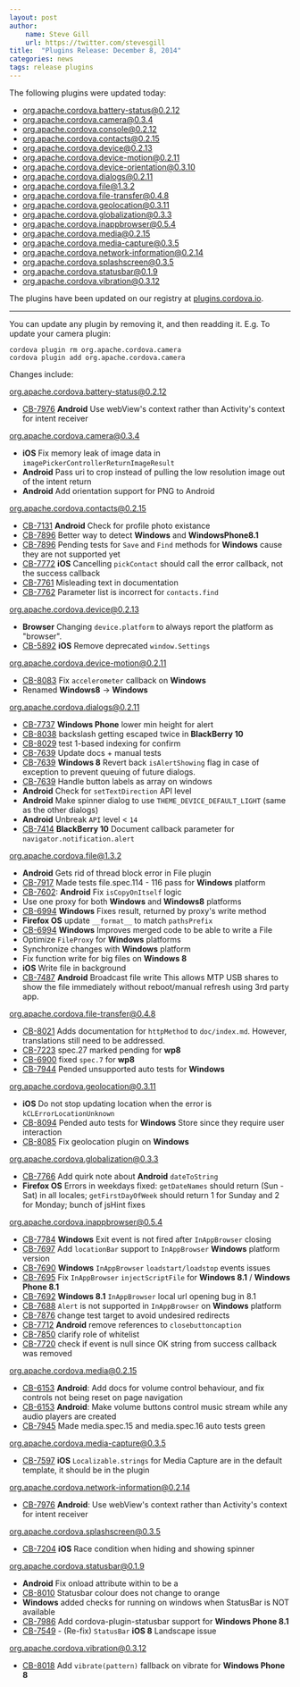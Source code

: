 ```yaml
---
layout: post
author:
    name: Steve Gill
    url: https://twitter.com/stevesgill
title:  "Plugins Release: December 8, 2014"
categories: news
tags: release plugins
---
```

The following plugins were updated today:

* org.apache.cordova.battery-status@0.2.12
* org.apache.cordova.camera@0.3.4
* org.apache.cordova.console@0.2.12
* org.apache.cordova.contacts@0.2.15
* org.apache.cordova.device@0.2.13
* org.apache.cordova.device-motion@0.2.11
* org.apache.cordova.device-orientation@0.3.10
* org.apache.cordova.dialogs@0.2.11
* org.apache.cordova.file@1.3.2
* org.apache.cordova.file-transfer@0.4.8
* org.apache.cordova.geolocation@0.3.11
* org.apache.cordova.globalization@0.3.3
* org.apache.cordova.inappbrowser@0.5.4
* org.apache.cordova.media@0.2.15
* org.apache.cordova.media-capture@0.3.5
* org.apache.cordova.network-information@0.2.14
* org.apache.cordova.splashscreen@0.3.5
* org.apache.cordova.statusbar@0.1.9
* org.apache.cordova.vibration@0.3.12

The plugins have been updated on our registry at [plugins.cordova.io](http://plugins.cordova.io/).

----
You can update any plugin by removing it, and then readding it. E.g. To update your camera plugin:

    cordova plugin rm org.apache.cordova.camera
    cordova plugin add org.apache.cordova.camera

Changes include:
<!--more-->

org.apache.cordova.battery-status@0.2.12
* [CB-7976](https://issues.apache.org/jira/browse/CB-7976) **Android** Use webView's context rather than Activity's context for intent receiver

org.apache.cordova.camera@0.3.4
* **iOS** Fix memory leak of image data in `imagePickerControllerReturnImageResult`
* **Android** Pass uri to crop instead of pulling the low resolution image out of the intent return
* **Android** Add orientation support for PNG to Android

org.apache.cordova.contacts@0.2.15
* [CB-7131](https://issues.apache.org/jira/browse/CB-7131) **Android** Check for profile photo existance
* [CB-7896](https://issues.apache.org/jira/browse/CB-7896) Better way to detect **Windows** and **WindowsPhone8.1**
* [CB-7896](https://issues.apache.org/jira/browse/CB-7896) Pending tests for `Save` and `Find` methods for **Windows** cause they are not supported yet
* [CB-7772](https://issues.apache.org/jira/browse/CB-7772) **iOS** Cancelling `pickContact` should call the error callback, not the success callback
* [CB-7761](https://issues.apache.org/jira/browse/CB-7761) Misleading text in documentation
* [CB-7762](https://issues.apache.org/jira/browse/CB-7762) Parameter list is incorrect for `contacts.find`

org.apache.cordova.device@0.2.13
* **Browser** Changing `device.platform` to always report the platform as "browser".
* [CB-5892](https://issues.apache.org/jira/browse/CB-5892) **iOS** Remove deprecated `window.Settings`

org.apache.cordova.device-motion@0.2.11
* [CB-8083](https://issues.apache.org/jira/browse/CB-8083) Fix `accelerometer` callback on **Windows**
* Renamed **Windows8** -> **Windows**

org.apache.cordova.dialogs@0.2.11
* [CB-7737](https://issues.apache.org/jira/browse/CB-7737) **Windows Phone** lower min height for alert
* [CB-8038](https://issues.apache.org/jira/browse/CB-8038) backslash getting escaped twice in **BlackBerry 10**
* [CB-8029](https://issues.apache.org/jira/browse/CB-8029) test 1-based indexing for confirm
* [CB-7639](https://issues.apache.org/jira/browse/CB-7639) Update docs + manual tests
* [CB-7639](https://issues.apache.org/jira/browse/CB-7639) **Windows 8** Revert back `isAlertShowing` flag in case of exception to prevent queuing of future dialogs.
* [CB-7639](https://issues.apache.org/jira/browse/CB-7639) Handle button labels as array on windows
* **Android** Check for `setTextDirection` API level
* **Android** Make spinner dialog to use `THEME_DEVICE_DEFAULT_LIGHT` (same as the other dialogs)
* **Android** Unbreak `API` level < `14`
* [CB-7414](https://issues.apache.org/jira/browse/CB-7414) **BlackBerry 10** Document callback parameter for `navigator.notification.alert`

org.apache.cordova.file@1.3.2
* **Android** Gets rid of thread block error in File plugin
* [CB-7917](https://issues.apache.org/jira/browse/CB-7917) Made tests file.spec.114 - 116 pass for **Windows** platform
* [CB-7602](https://issues.apache.org/jira/browse/CB-7602): **Android** Fix `isCopyOnItself` logic
* Use one proxy for both **Windows** and **Windows8** platforms
* [CB-6994](https://issues.apache.org/jira/browse/CB-6994) **Windows** Fixes result, returned by proxy's write method
* **Firefox OS** update `__format__` to match `pathsPrefix`
* [CB-6994](https://issues.apache.org/jira/browse/CB-6994) **Windows** Improves merged code to be able to write a File
* Optimize `FileProxy` for **Windows** platforms
* Synchronize changes with **Windows** platform
* Fix function write for big files on **Windows 8**
* **iOS** Write file in background
* [CB-7487](https://issues.apache.org/jira/browse/CB-7487) **Android** Broadcast file write This allows MTP USB shares to show the file immediately without reboot/manual refresh using 3rd party app.

org.apache.cordova.file-transfer@0.4.8
* [CB-8021](https://issues.apache.org/jira/browse/CB-8021) Adds documentation for `httpMethod` to `doc/index.md`. However, translations still need to be addressed.
* [CB-7223](https://issues.apache.org/jira/browse/CB-7223) spec.27 marked pending for **wp8**
* [CB-6900](https://issues.apache.org/jira/browse/CB-6900) fixed `spec.7` for **wp8**
* [CB-7944](https://issues.apache.org/jira/browse/CB-7944) Pended unsupported auto tests for **Windows**

org.apache.cordova.geolocation@0.3.11
* **iOS** Do not stop updating location when the error is `kCLErrorLocationUnknown`
* [CB-8094](https://issues.apache.org/jira/browse/CB-8094) Pended auto tests for **Windows** Store since they require user interaction
* [CB-8085](https://issues.apache.org/jira/browse/CB-8085) Fix geolocation plugin on **Windows**

org.apache.cordova.globalization@0.3.3
* [CB-7766](https://issues.apache.org/jira/browse/CB-7766) Add quirk note about **Android** `dateToString`
* **Firefox OS** Errors in weekdays fixed: `getDateNames` should return (Sun - Sat) in all locales; `getFirstDayOfWeek` should return 1 for Sunday and 2 for Monday; bunch of jsHint fixes

org.apache.cordova.inappbrowser@0.5.4
* [CB-7784](https://issues.apache.org/jira/browse/CB-7784) **Windows** Exit event is not fired after `InAppBrowser` closing
* [CB-7697](https://issues.apache.org/jira/browse/CB-7697) Add `locationBar` support to `InAppBrowser` **Windows** platform version
* [CB-7690](https://issues.apache.org/jira/browse/CB-7690) **Windows** `InAppBrowser` `loadstart/loadstop` events issues
* [CB-7695](https://issues.apache.org/jira/browse/CB-7695) Fix `InAppBrowser` `injectScriptFile` for **Windows 8.1** / **Windows Phone 8.1**
* [CB-7692](https://issues.apache.org/jira/browse/CB-7692) **Windows 8.1** `InAppBrowser` local url opening bug in 8.1
* [CB-7688](https://issues.apache.org/jira/browse/CB-7688) `Alert` is not supported in `InAppBrowser` on **Windows** platform
* [CB-7876](https://issues.apache.org/jira/browse/CB-7876) change test target to avoid undesired redirects
* [CB-7712](https://issues.apache.org/jira/browse/CB-7712) **Android** remove references to `closebuttoncaption`
* [CB-7850](https://issues.apache.org/jira/browse/CB-7850) clarify role of whitelist
* [CB-7720](https://issues.apache.org/jira/browse/CB-7720) check if event is null since OK string from success callback was removed

org.apache.cordova.media@0.2.15
* [CB-6153](https://issues.apache.org/jira/browse/CB-6153) **Android**: Add docs for volume control behaviour, and fix controls not being reset on page navigation
* [CB-6153](https://issues.apache.org/jira/browse/CB-6153) **Android**: Make volume buttons control music stream while any audio players are created
* [CB-7945](https://issues.apache.org/jira/browse/CB-7945) Made media.spec.15 and media.spec.16 auto tests green

org.apache.cordova.media-capture@0.3.5
* [CB-7597](https://issues.apache.org/jira/browse/CB-7597) **iOS** `Localizable.strings` for Media Capture are in the default template, it should be in the plugin

org.apache.cordova.network-information@0.2.14
* [CB-7976](https://issues.apache.org/jira/browse/CB-7976) **Android**: Use webView's context rather than Activity's context for intent receiver

org.apache.cordova.splashscreen@0.3.5
* [CB-7204](https://issues.apache.org/jira/browse/CB-7204) **iOS** Race condition when hiding and showing spinner

org.apache.cordova.statusbar@0.1.9
* **Android** Fix onload attribute within <feature> to be a <param>
* [CB-8010](https://issues.apache.org/jira/browse/CB-8010) Statusbar colour does not change to orange
* **Windows** added checks for running on windows when StatusBar is NOT available
* [CB-7986](https://issues.apache.org/jira/browse/CB-7986) Add cordova-plugin-statusbar support for **Windows Phone 8.1**
* [CB-7549](https://issues.apache.org/jira/browse/CB-7549) - (Re-fix) `StatusBar` **iOS 8** Landscape issue

org.apache.cordova.vibration@0.3.12
* [CB-8018](https://issues.apache.org/jira/browse/CB-8018) Add `vibrate(pattern)` fallback on vibrate for **Windows Phone 8**
